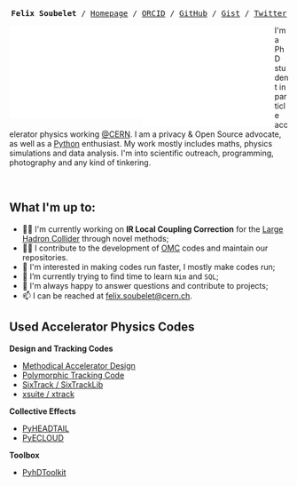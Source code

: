 <!-- <h1 align="center">Hi there, I'm Felix <img src="https://media.giphy.com/media/hvRJCLFzcasrR4ia7z/giphy.gif" height="32" /></h1> -->
<p><pre align="center">
<strong>Felix Soubelet</strong> / <a href="https://fsoubelet.github.io">Homepage</a> / <a href="https://orcid.org/0000-0001-8012-1440">ORCID</a> / <a href="https://github.com/fsoubelet">GitHub</a> / <a href="https://gist.github.com/fsoubelet">Gist</a> / <a href="https://twitter.com/Felix_Fly">Twitter</a>
</pre></p>

<a href="https://metrics.lecoq.io/about/fsoubelet"><img src="metrics-base.svg" align="left" width="47.5%"></img></a>
<a href="https://metrics.lecoq.io/about/fsoubelet"><img src="metrics-achievements.svg" align="left" width="47.5%"></img></a>

I'm a PhD student in particle accelerator physics working [@CERN][cern].
I am a privacy & Open Source advocate, as well as a [Python][python] enthusiast.
My work mostly includes maths, physics simulations and data analysis.
I'm into scientific outreach, programming, photography and any kind of tinkering.

<br>

<!-- A Little About Me -->

## What I'm up to:
- 👨‍🔬 I'm currently working on **IR Local Coupling Correction** for the [Large Hadron Collider][lhc] through novel methods;
- 👨‍💻 I contribute to the development of [OMC][pylhc] codes and maintain our repositories.
- 🏃 I'm interested in making codes run faster, I mostly make codes run;
- 🌱 I’m currently trying to find time to learn `Nim` and `SQL`;
- 💬 I'm always happy to answer questions and contribute to projects;
- 📫 I can be reached at felix.soubelet@cern.ch.

<!-- My Codes -->

## Used Accelerator Physics Codes

<strong>Design and Tracking Codes</strong>
- [Methodical Accelerator Design](https://mad.web.cern.ch/mad/)
- [Polymorphic Tracking Code](http://madx.web.cern.ch/madx/doc/PTC_reference_manual.pdf)
- [SixTrack / SixTrackLib](https://github.com/SixTrack)
- [xsuite / xtrack](https://github.com/xsuite)

<strong>Collective Effects</strong>
- [PyHEADTAIL](https://github.com/PyCOMPLETE/PyHEADTAIL)
- [PyECLOUD](https://github.com/PyCOMPLETE/PyECLOUD)

<strong>Toolbox</strong>
- [PyhDToolkit](https://github.com/fsoubelet/PyhDToolkit)

<!-- My GitHub Stats ❤️ -->

<!-- ## Languages, Tools and Statistics

<h1 align="center">

<img src="https://img.shields.io/badge/GitHub-181717?logo=github&logoColor=fff&style=for-the-badge" alt="GitHub Badge">
<img src="https://img.shields.io/badge/Linux-FCC624?logo=linux&logoColor=000&style=for-the-badge" alt="Linux Badge">
<img src="https://img.shields.io/badge/Git-F05032?logo=git&logoColor=fff&style=for-the-badge" alt="Git Badge">
<img src="https://img.shields.io/badge/GitLab-FCA121?logo=gitlab&logoColor=fff&style=for-the-badge" alt="GitLab Badge">

<br />

<img src="https://img.shields.io/badge/Apache%20Spark-E25A1C?logo=apachespark&logoColor=fff&style=for-the-badge" alt="Apache Spark Badge">
<img src="https://img.shields.io/badge/Neovim-57A143?logo=neovim&logoColor=fff&style=for-the-badge" alt="Neovim Badge">
<img src="https://img.shields.io/badge/Jupyter-F37626?logo=jupyter&logoColor=fff&style=for-the-badge" alt="Jupyter Badge">
<img src="https://img.shields.io/badge/PyCharm-000?logo=pycharm&logoColor=fff&style=for-the-badge" alt="PyCharm Badge">
<img src="https://img.shields.io/badge/Visual%20Studio%20Code-007ACC?logo=visualstudiocode&logoColor=fff&style=for-the-badge" alt="Visual Studio Code Badge">
<img src="https://img.shields.io/badge/Docker-2496ED?logo=docker&logoColor=fff&style=for-the-badge" alt="Docker Badge">

<br />

<a href="https://metrics.lecoq.io/about/fsoubelet"><img src="metrics-languages.svg" align="center" width="75%"></img></a> -->

[cern]: https://home.cern/
[lhc]: https://home.cern/science/accelerators/large-hadron-collider
[pylhc]: https://github.com/pylhc
[python]: https://www.python.org/
